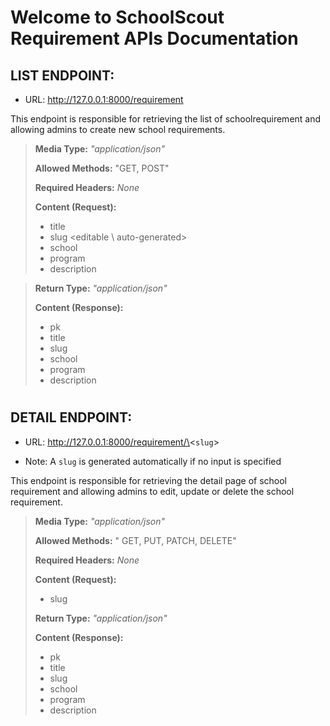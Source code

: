 # Welcome to SchoolScout Requirement APIs Documentation


## LIST ENDPOINT:
- URL: http://127.0.0.1:8000/requirement

This endpoint is responsible for retrieving the list of schoolrequirement and allowing admins to create new school requirements.

> **Media Type:** *"application/json"*
>
> **Allowed Methods:** "GET, POST"
>
> **Required Headers:** *None*
>
> **Content (Request):**
>
> * title
> * slug \<editable \ auto-generated>
> * school
> * program
> * description

> 
> **Return Type:** *"application/json"*
>
> **Content (Response):**
>
> * pk
> * title
> * slug 
> * school
> * program
> * description     

#

## DETAIL ENDPOINT:
- URL: http://127.0.0.1:8000/requirement/\<`slug`>
* Note: A `slug` is generated automatically if no input is specified

This endpoint is responsible for retrieving the detail page of school requirement and allowing admins to edit, update or delete the school requirement.
>
> **Media Type:** *"application/json"*
>
> **Allowed Methods:** " GET, PUT, PATCH, DELETE"
>
> **Required Headers:** *None*
>
> **Content (Request):**
>
> 
> * slug
> 
> **Return Type:** *"application/json"*
>
> **Content (Response):**
> * pk
> * title
> * slug 
> * school
> * program
> * description     